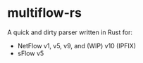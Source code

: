 # multiflow-rs
A quick and dirty parser written in Rust for:
- NetFlow v1, v5, v9, and (WIP) v10 (IPFIX)
- sFlow v5

